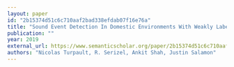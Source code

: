 ```yaml
---
layout: paper
id: "2b15374d51c6c710aaf2bad338efdab07f16e76a"
title: "Sound Event Detection In Domestic Environments With Weakly Labeled Data And Soundscape Synthesis"
publication: ""
year: 2019
external_url: https://www.semanticscholar.org/paper/2b15374d51c6c710aaf2bad338efdab07f16e76a
authors: "Nicolas Turpault, R. Serizel, Ankit Shah, Justin Salamon"
---
```

